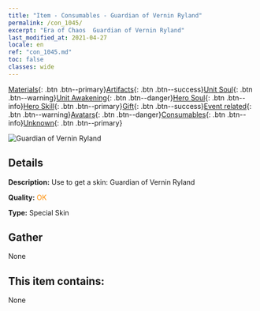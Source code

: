 ```yaml
---
title: "Item - Consumables - Guardian of Vernin Ryland"
permalink: /con_1045/
excerpt: "Era of Chaos  Guardian of Vernin Ryland"
last_modified_at: 2021-04-27
locale: en
ref: "con_1045.md"
toc: false
classes: wide
---
```

 [Materials](/Items/){: .btn .btn--primary}[Artifacts](/Items/Artifacts/){: .btn .btn--success}[Unit Soul](/Items/UnitSoul/){: .btn .btn--warning}[Unit Awakening](/Items/UnitAwakening/){: .btn .btn--danger}[Hero Soul](/Items/HeroSoul/){: .btn .btn--info}[Hero Skill](/Items/HeroSkill/){: .btn .btn--primary}[Gift](/Items/Gift/){: .btn .btn--success}[Event related](/Items/Events/){: .btn .btn--warning}[Avatars](/Items/Avatars/){: .btn .btn--danger}[Consumables](/Items/Consumables/){: .btn .btn--info}[Unknown](/Items/Unknown/){: .btn .btn--primary}

 ![Guardian of Vernin Ryland](/images/h/h_Ryland4.jpg)

## Details
 **Description:** Use to get a skin: Guardian of Vernin Ryland

 **Quality:** <span style="color: #FF8C00">OK</span>

 **Type:** Special Skin

## Gather

  None

## This item contains:

  None

